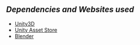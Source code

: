 <h2><i>Dependencies and Websites used</i></h2>
<ul>
	<li><a href="https://unity3d.com/get-unity/download">Unity3D</a></li>
	<li><a href="https://www.assetstore.unity3d.com/en/">Unity Asset Store</li>
	<li><a href="https://www.blender.org/">Blender</a></li>
</ul>
